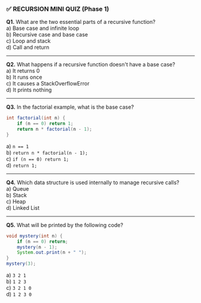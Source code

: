 ### ✅ **RECURSION MINI QUIZ (Phase 1)**

**Q1.** What are the two essential parts of a recursive function?  
a) Base case and infinite loop  
b) Recursive case and base case  
c) Loop and stack  
d) Call and return

---

**Q2.** What happens if a recursive function doesn't have a base case?  
a) It returns 0  
b) It runs once  
c) It causes a StackOverflowError  
d) It prints nothing

---

**Q3.** In the factorial example, what is the base case?

```java
int factorial(int n) {
    if (n == 0) return 1;
    return n * factorial(n - 1);
}
```

a) `n == 1`  
b) `return n * factorial(n - 1);`  
c) `if (n == 0) return 1;`  
d) `return 1;`

---

**Q4.** Which data structure is used internally to manage recursive calls?  
a) Queue  
b) Stack  
c) Heap  
d) Linked List

---

**Q5.** What will be printed by the following code?

```java
void mystery(int n) {
    if (n == 0) return;
    mystery(n - 1);
    System.out.print(n + " ");
}
mystery(3);
```

a) `3 2 1`  
b) `1 2 3`  
c) `3 2 1 0`  
d) `1 2 3 0`